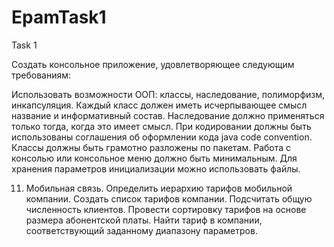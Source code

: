 # EpamTask1
Task 1

Создать консольное приложение, удовлетворяющее следующим требованиям:

Использовать возможности ООП: классы, наследование, полиморфизм, инкапсуляция.
Каждый класс должен иметь исчерпывающее смысл название и информативный состав.
Наследование должно применяться только тогда, когда это имеет смысл.
При кодировании должны быть использованы соглашения об оформлении кода java code convention.
Классы должны быть грамотно разложены по пакетам.
Работа с консолью или консольное меню должно быть минимальным.
Для хранения параметров инициализации можно использовать файлы.

 11. Мобильная связь. Определить иерархию тарифов мобильной компании. Создать список тарифов компании. Подсчитать общую численность клиентов. Провести сортировку тарифов на основе размера абонентской платы. Найти тариф в компании, соответствующий заданному диапазону параметров.
